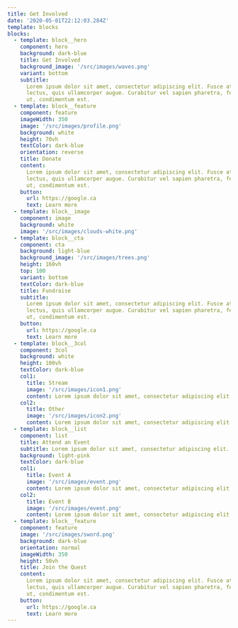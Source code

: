 ```yaml
---
title: Get Involved
date: '2020-05-01T22:12:03.284Z'
template: blocks
blocks:
  - template: block__hero
    component: hero
    background: dark-blue
    title: Get Involved
    background_image: '/src/images/waves.png'
    variant: bottom
    subtitle:
      Lorem ipsum dolor sit amet, consectetur adipiscing elit. Fusce at vehicula
      lectus, quis ullamcorper augue. Curabitur vel sapien pharetra, fermentum elit
      ut, condimentum est.
  - template: block__feature
    component: feature
    imageWidth: 350
    image: '/src/images/profile.png'
    background: white
    height: 70vh
    textColor: dark-blue
    orientation: reverse
    title: Donate
    content:
      Lorem ipsum dolor sit amet, consectetur adipiscing elit. Fusce at vehicula
      lectus, quis ullamcorper augue. Curabitur vel sapien pharetra, fermentum elit
      ut, condimentum est.
    button:
      url: https://google.ca
      text: Learn more
  - template: block__image
    component: image
    background: white
    image: '/src/images/clouds-white.png'
  - template: block__cta
    component: cta
    background: light-blue
    background_image: '/src/images/trees.png'
    height: 160vh
    top: 100
    variant: bottom
    textColor: dark-blue
    title: Fundraise
    subtitle:
      Lorem ipsum dolor sit amet, consectetur adipiscing elit. Fusce at vehicula
      lectus, quis ullamcorper augue. Curabitur vel sapien pharetra, fermentum elit
      ut, condimentum est.
    button:
      url: https://google.ca
      text: Learn more
  - template: block__3col
    component: 3col
    background: white
    height: 100vh
    textColor: dark-blue
    col1:
      title: Stream
      image: '/src/images/icon1.png'
      content: Lorem ipsum dolor sit amet, consectetur adipiscing elit. Fusce at vehicula lectus, quis ullamcorper augue.
    col2:
      title: Other
      image: '/src/images/icon2.png'
      content: Lorem ipsum dolor sit amet, consectetur adipiscing elit. Fusce at vehicula lectus, quis ullamcorper augue.
  - template: block__list
    component: list
    title: Attend an Event
    subtitle: Lorem ipsum dolor sit amet, consectetur adipiscing elit. Fusce at vehicula lectus, quis ullamcorper augue.
    background: light-pink
    textColor: dark-blue
    col1:
      title: Event A
      image: '/src/images/event.png'
      content: Lorem ipsum dolor sit amet, consectetur adipiscing elit. Fusce at vehicula lectus, quis ullamcorper augue.
    col2:
      title: Event B
      image: '/src/images/event.png'
      content: Lorem ipsum dolor sit amet, consectetur adipiscing elit. Fusce at vehicula lectus, quis ullamcorper augue.
  - template: block__feature
    component: feature
    image: '/src/images/sword.png'
    background: dark-blue
    orientation: normal
    imageWidth: 350
    height: 50vh
    title: Join the Quest
    content:
      Lorem ipsum dolor sit amet, consectetur adipiscing elit. Fusce at vehicula
      lectus, quis ullamcorper augue. Curabitur vel sapien pharetra, fermentum elit
      ut, condimentum est.
    button:
      url: https://google.ca
      text: Learn more
---
```

